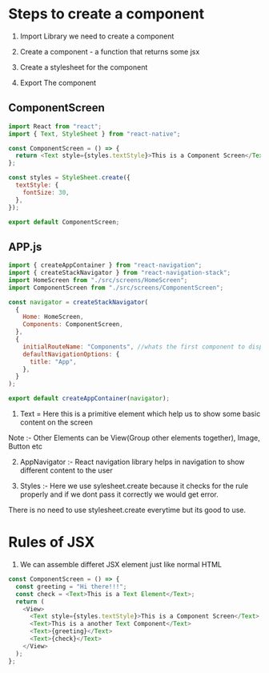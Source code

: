 # Steps to create a component

1. Import Library we need to create a component

2. Create a component - a function that returns some jsx

3. Create a stylesheet for the component

4. Export The component

## ComponentScreen

```js
import React from "react";
import { Text, StyleSheet } from "react-native";

const ComponentScreen = () => {
  return <Text style={styles.textStyle}>This is a Component Screen</Text>;
};

const styles = StyleSheet.create({
  textStyle: {
    fontSize: 30,
  },
});

export default ComponentScreen;
```

## APP.js

```js
import { createAppContainer } from "react-navigation";
import { createStackNavigator } from "react-navigation-stack";
import HomeScreen from "./src/screens/HomeScreen";
import ComponentScreen from "./src/screens/ComponentScreen";

const navigator = createStackNavigator(
  {
    Home: HomeScreen,
    Components: ComponentScreen,
  },
  {
    initialRouteName: "Components", //whats the first component to display
    defaultNavigationOptions: {
      title: "App",
    },
  }
);

export default createAppContainer(navigator);
```

1. Text = Here this is a primitive element which help us to show some basic content on the screen

Note :- Other Elements can be View(Group other elements together), Image, Button etc

2. AppNavigator :- React navigation library helps in navigation to show different content to the user

3. Styles :- Here we use sylesheet.create because it checks for the rule properly and if we dont pass it correctly we would get error.

There is no need to use stylesheet.create everytime but its good to use.

# Rules of JSX

1. We can assemble differet JSX element just like normal HTML

```js
const ComponentScreen = () => {
  const greeting = "Hi there!!!";
  const check = <Text>This is a Text Element</Text>;
  return (
    <View>
      <Text style={styles.textStyle}>This is a Component Screen</Text>
      <Text>This is a another Text Component</Text>
      <Text>{greeting}</Text>
      <Text>{check}</Text>
    </View>
  );
};
```
